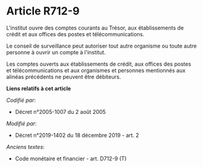 # Article R712-9

L'institut ouvre des comptes courants au Trésor, aux établissements de crédit et aux offices des postes et
télécommunications.

Le conseil de surveillance peut autoriser tout autre organisme ou toute autre personne à ouvrir un compte à l'institut.

Les comptes ouverts aux établissements de crédit, aux offices des postes et télécommunications et aux organismes et personnes
mentionnés aux alinéas précédents ne peuvent être débiteurs.

**Liens relatifs à cet article**

_Codifié par_:

  - Décret n°2005-1007 du 2 août 2005

_Modifié par_:

  - Décret n°2019-1402 du 18 décembre 2019 - art. 2

_Anciens textes_:

  - Code monétaire et financier - art. D712-9 (T)
